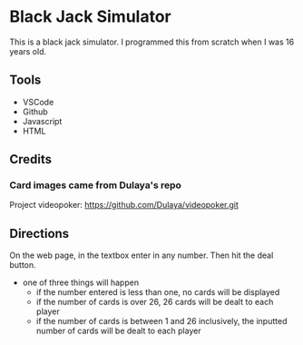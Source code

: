 # Black Jack Simulator
This is a black jack simulator.  I programmed this from scratch when I was 16 years old.

## Tools
* VSCode
* Github
* Javascript
* HTML

## Credits
### Card images came from Dulaya's repo
Project videopoker: https://github.com/Dulaya/videopoker.git


## Directions
On the web page, in the textbox enter in any number.  Then hit the deal button.

* one of three things will happen
     * if the number entered is less than one, no cards will be displayed
     * if the number of cards is over 26, 26 cards will be dealt to each player
     * if the number of cards is between 1 and 26 inclusively, the inputted number of cards will be dealt to each player
